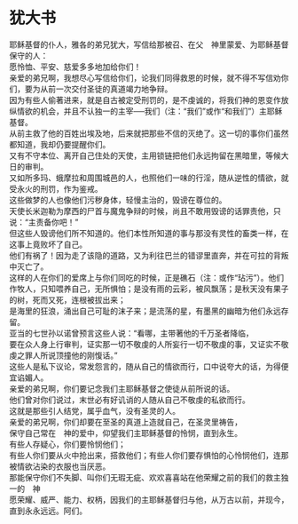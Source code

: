 #                        犹大书

  耶稣基督的仆人，雅各的弟兄犹大，写信给那被召、在父　神里蒙爱、为耶稣基督保守的人：  
  愿怜恤、平安、慈爱多多地加给你们！  
  亲爱的弟兄啊，我想尽心写信给你们，论我们同得救恩的时候，就不得不写信劝你们，要为从前一次交付圣徒的真道竭力地争辩。  
  因为有些人偷著进来，就是自古被定受刑罚的，是不虔诚的，将我们神的恩变作放纵情欲的机会，并且不认独一的主宰──我们（注：“我们”或作“和我们”）主耶稣基督。  
  从前主救了他的百姓出埃及地，后来就把那些不信的灭绝了。这一切的事你们虽然都知道，我却仍要提醒你们。  
  又有不守本位、离开自己住处的天使，主用锁链把他们永远拘留在黑暗里，等候大日的审判。  
  又如所多玛、蛾摩拉和周围城邑的人，也照他们一味的行淫，随从逆性的情欲，就受永火的刑罚，作为鉴戒。  
  这些做梦的人也像他们污秽身体，轻慢主治的，毁谤在尊位的。  
  天使长米迦勒为摩西的尸首与魔鬼争辩的时候，尚且不敢用毁谤的话罪责他，只说：“主责备你吧！”  
  但这些人毁谤他们所不知道的。他们本性所知道的事与那没有灵性的畜类一样，在这事上竟败坏了自己。  
  他们有祸了！因为走了该隐的道路，又为利往巴兰的错谬里直奔，并在可拉的背叛中灭亡了。  
  这样的人在你们的爱席上与你们同吃的时候，正是礁石（注：或作“玷污”）。他们作牧人，只知喂养自己，无所惧怕；是没有雨的云彩，被风飘荡；是秋天没有果子的树，死而又死，连根被拔出来；  
  是海里的狂浪，涌出自己可耻的沫子来；是流荡的星，有墨黑的幽暗为他们永远存留。  
  亚当的七世孙以诺曾预言这些人说：“看哪，主带著他的千万圣者降临，  
  要在众人身上行审判，证实那一切不敬虔的人所妄行一切不敬虔的事，又证实不敬虔之罪人所说顶撞他的刚愎话。”  
  这些人是私下议论，常发怨言的，随从自己的情欲而行，口中说夸大的话，为得便宜谄媚人。  
  亲爱的弟兄啊，你们要记念我们主耶稣基督之使徒从前所说的话。  
  他们曾对你们说过，末世必有好讥诮的人随从自己不敬虔的私欲而行。  
  这就是那些引人结党，属乎血气，没有圣灵的人。  
  亲爱的弟兄啊，你们却要在至圣的真道上造就自己，在圣灵里祷告，  
  保守自己常在　神的爱中，仰望我们主耶稣基督的怜悯，直到永生。  
  有些人存疑心，你们要怜悯他们；  
  有些人你们要从火中抢出来，搭救他们；有些人你们要存惧怕的心怜悯他们，连那被情欲沾染的衣服也当厌恶。  
  那能保守你们不失脚、叫你们无瑕无疵、欢欢喜喜站在他荣耀之前的我们的救主独一的　神  
  愿荣耀、威严、能力、权柄，因我们的主耶稣基督归与他，从万古以前，并现今，直到永永远远。阿们。 
